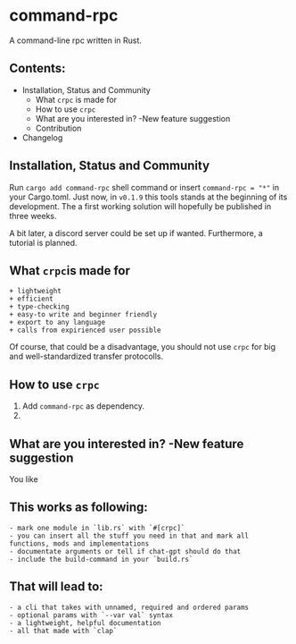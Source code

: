 # command-rpc

A command-line rpc written in Rust.



## Contents:

- Installation, Status and Community
    - What `crpc` is made for
    - How to use `crpc`
    - What are you interested in? -New feature suggestion
    - Contribution
- Changelog



## Installation, Status and Community

Run `cargo add command-rpc` shell command or insert `command-rpc = "*"` in your Cargo.toml.
Just now, in `v0.1.9` this tools stands at the beginning of its development. The a first
working solution will hopefully be published in three weeks.

A bit later, a discord server could be set up if wanted.
Furthermore, a tutorial is planned.



## What `crpc`is made for

    + lightweight
    + efficient
    + type-checking
    + easy-to write and beginner friendly
    + export to any language
    + calls from expirienced user possible

Of course, that could be a disadvantage, you should not use `crpc` for big and well-standardized transfer protocolls.



## How to use `crpc`

1. Add `command-rpc` as dependency.
2. 



## What are you interested in? -New feature suggestion

You like
## This works as following:

    - mark one module in `lib.rs` with `#[crpc]`
    - you can insert all the stuff you need in that and mark all functions, mods and implementations
    - documentate arguments or tell if chat-gpt should do that
    - include the build-command in your `build.rs`

## That will lead to:

    - a cli that takes with unnamed, required and ordered params
    - optional params with `--var val` syntax
    - a lightweight, helpful documentation
    - all that made with `clap`